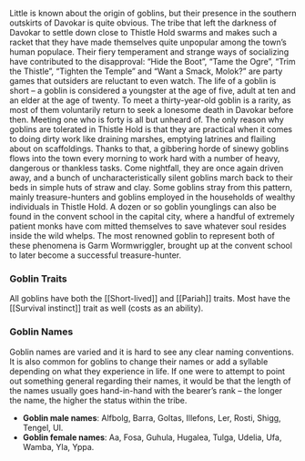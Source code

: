Little is known about the origin of goblins, but their presence in the southern outskirts of Davokar is quite obvious. The tribe that left the darkness of Davokar to settle down close to Thistle Hold swarms and makes such a racket that they have made themselves quite unpopular among the town’s human populace. Their fiery temperament and strange ways of socializing have contributed to the disapproval: “Hide the Boot”, “Tame the Ogre”, “Trim the Thistle”, “Tighten the Temple” and “Want a Smack, Molok?” are party games that outsiders are reluctant to even watch.
The life of a goblin is short – a goblin is considered a youngster at the age of five, adult at ten and an elder at the age of twenty. To meet a thirty-year-old goblin is a rarity, as most of them voluntarily return to seek a lonesome death in Davokar before then. Meeting one who is forty is all but unheard of.
The only reason why goblins are tolerated in Thistle Hold is that they are practical when it comes to doing dirty work like draining marshes, emptying latrines and flailing about on scaffoldings. Thanks to that, a gibbering horde of sinewy goblins flows into the town every morning to work hard with a number of heavy, dangerous or thankless tasks. Come nightfall, they are once again driven away, and a bunch of uncharacteristically silent goblins march back to their beds in simple huts of straw and clay.
Some goblins stray from this pattern, mainly treasure-hunters and goblins employed in the households of wealthy individuals in Thistle Hold. A dozen or so goblin younglings can also be found in the convent school in the capital city, where a handful of extremely patient monks have com mitted themselves to save whatever soul resides inside the wild whelps. The most renowned goblin to represent both of these phenomena is Garm Wormwriggler, brought up at the convent school to later become a successful treasure-hunter.

### Goblin Traits
All goblins have both the [[Short-lived]] and [[Pariah]] traits. Most have the [[Survival instinct]] trait as well (costs as an ability).

### Goblin Names
Goblin names are varied and it is hard to see any clear naming conventions. It is also common for goblins to change their names or add a syllable depending on what they experience in life. If one were to attempt to point out something general regarding their names, it would be that the length of the names usually goes hand-in-hand with the bearer’s rank – the longer the name, the higher the status within the tribe.
- **Goblin male names**: Alfbolg, Barra, Goltas, Illefons, Ler, Rosti, Shigg, Tengel, Ul. 
- **Goblin female names**: Aa, Fosa, Guhula, Hugalea, Tulga, Udelia, Ufa, Wamba, Yla, Yppa.